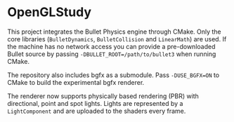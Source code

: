 # OpenGLStudy

This project integrates the Bullet Physics engine through CMake. Only the core
libraries (`BulletDynamics`, `BulletCollision` and `LinearMath`) are used. If
the machine has no network access you can provide a pre-downloaded Bullet source
by passing `-DBULLET_ROOT=/path/to/bullet3` when running CMake.

The repository also includes bgfx as a submodule. Pass `-DUSE_BGFX=ON` to CMake
to build the experimental bgfx renderer.

The renderer now supports physically based rendering (PBR) with directional,
point and spot lights. Lights are represented by a `LightComponent` and are
uploaded to the shaders every frame.


